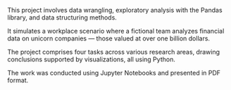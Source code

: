 This project involves data wrangling, exploratory analysis with the Pandas library, and data structuring methods.

It simulates a workplace scenario where a fictional team analyzes financial data on unicorn companies — those valued at over one billion dollars.

The project comprises four tasks across various research areas, drawing conclusions supported by visualizations, all using Python.

The work was conducted using Jupyter Notebooks and presented in PDF format.
